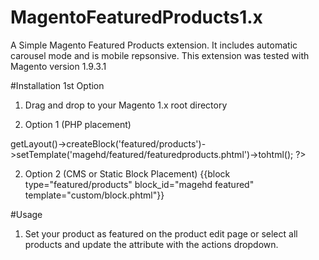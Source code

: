# MagentoFeaturedProducts1.x
A Simple Magento Featured Products extension. It includes automatic carousel mode and is mobile repsonsive. This extension was tested with Magento version 1.9.3.1

#Installation 1st Option
1. Drag and drop to your Magento 1.x root directory

 2. Option 1 (PHP placement)
 <?php echo $this->getLayout()->createBlock('featured/products')->setTemplate('magehd/featured/featuredproducts.phtml')->tohtml();
           ?>
           
 2. Option 2 (CMS or Static Block Placement)
 {{block type="featured/products" block_id="magehd featured" template="custom/block.phtml"}}
 
 #Usage
 1. Set your product as featured on the product edit page or select all products and update the attribute with the actions dropdown.
